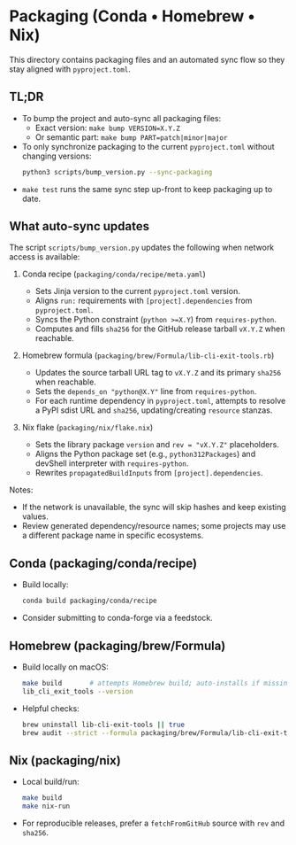 # Packaging (Conda • Homebrew • Nix)

This directory contains packaging files and an automated sync flow so they stay aligned with `pyproject.toml`.

## TL;DR

- To bump the project and auto-sync all packaging files:
  - Exact version: `make bump VERSION=X.Y.Z`
  - Or semantic part: `make bump PART=patch|minor|major`
- To only synchronize packaging to the current `pyproject.toml` without changing versions:
  ```bash
  python3 scripts/bump_version.py --sync-packaging
  ```
- `make test` runs the same sync step up-front to keep packaging up to date.

## What auto-sync updates

The script `scripts/bump_version.py` updates the following when network access is available:

1) Conda recipe (`packaging/conda/recipe/meta.yaml`)
   - Sets Jinja version to the current `pyproject.toml` version.
   - Aligns `run:` requirements with `[project].dependencies` from `pyproject.toml`.
   - Syncs the Python constraint (`python >=X.Y`) from `requires-python`.
   - Computes and fills `sha256` for the GitHub release tarball `vX.Y.Z` when reachable.

2) Homebrew formula (`packaging/brew/Formula/lib-cli-exit-tools.rb`)
   - Updates the source tarball URL tag to `vX.Y.Z` and its primary `sha256` when reachable.
   - Sets the `depends_on "python@X.Y"` line from `requires-python`.
   - For each runtime dependency in `pyproject.toml`, attempts to resolve a PyPI sdist URL and `sha256`, updating/creating `resource` stanzas.

3) Nix flake (`packaging/nix/flake.nix`)
   - Sets the library package `version` and `rev = "vX.Y.Z"` placeholders.
   - Aligns the Python package set (e.g., `python312Packages`) and devShell interpreter with `requires-python`.
   - Rewrites `propagatedBuildInputs` from `[project].dependencies`.

Notes:
- If the network is unavailable, the sync will skip hashes and keep existing values.
- Review generated dependency/resource names; some projects may use a different package name in specific ecosystems.

## Conda (packaging/conda/recipe)

- Build locally:
  ```bash
  conda build packaging/conda/recipe
  ```
- Consider submitting to conda-forge via a feedstock.

## Homebrew (packaging/brew/Formula)

- Build locally on macOS:
  ```bash
  make build       # attempts Homebrew build; auto-installs if missing
  lib_cli_exit_tools --version
  ```
- Helpful checks:
  ```bash
  brew uninstall lib-cli-exit-tools || true
  brew audit --strict --formula packaging/brew/Formula/lib-cli-exit-tools.rb || true
  ```

## Nix (packaging/nix)

- Local build/run:
  ```bash
  make build
  make nix-run
  ```
- For reproducible releases, prefer a `fetchFromGitHub` source with `rev` and `sha256`.
